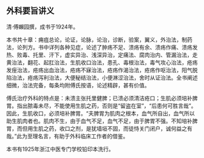 ## 外科要旨讲义

清·傅嬾园撰，成书于1924年。

本书共十章：痈疽总论，论证，论脉，论治，诊断，验案，翼义，外治法，制药法，论列方。书中详列各种见症，论述了肿疡不足、溃疡有余、溃疡作痛、溃疡发热、败毒、托里、汗下，虚实异治、浅深异治，定痛法、腐肉治内、管漏治法，走黄治法，翻花、起肛治法，生肌收口治法，患孔、毒根治法，毒气攻心治法，疮疡发痓治法，疮疡出血治法，疮疡不寐治法，疮疡作渴治法，疮疡作呕治法，阳气脱陷治法，疮疡泻利治法，大便秘结治法，小便淋涩治法，舍时从证治法。全书阐述细微，治法完备，每条均附傅氏按语，论述精辟，甚有价值。

傅氏治疗外科的特点是：未溃主张托里健脾；已溃必须清洁疮口；生肌必须培补脾胃。指出脓毒未尽，不能使用生肌之药，否则是“留盗在室”，“后患何可胜言哉”。因此，生肌收口，必须培补脾胃。“夫脾胃为肌肉之根本，血气所自出，血气所以助生肌肉者也。肌肉不生，由于血气不足，血气不足，由于脾胃不强。不知培补脾胃，而但用生肌之药，收口之剂，是犹墙垣不固，而徒恃关门闭户，诚何益之有哉。”此为至理名言，有助于外科临床工作者的借鉴。

本书有1925年浙江中医专门学校铅印本洗行。